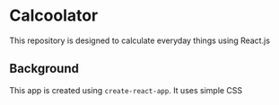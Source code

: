 # Calcoolator

This repository is designed to calculate everyday things using React.js

## Background

This app is created using `create-react-app`. It uses simple CSS

##


### 



## 

## 







